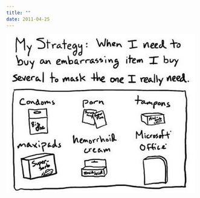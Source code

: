 ```yaml
---
title: ""
date: 2011-04-25
---
```


![2011-04-25-2acl8oyu.png](/images/2011-04-25-2acl8oyu.png)

<br>